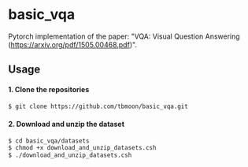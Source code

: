 # basic_vqa
Pytorch implementation of the paper: "VQA: Visual Question Answering (https://arxiv.org/pdf/1505.00468.pdf)".

## Usage 

#### 1. Clone the repositories
```bash
$ git clone https://github.com/tbmoon/basic_vqa.git
```

#### 2. Download and unzip the dataset

```bash
$ cd basic_vqa/datasets
$ chmod +x download_and_unzip_datasets.csh
$ ./download_and_unzip_datasets.csh
```
